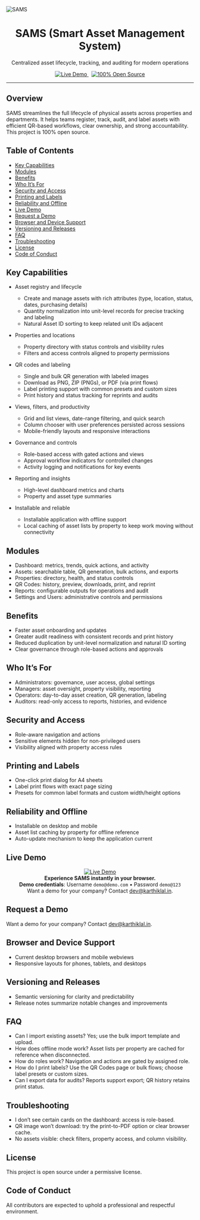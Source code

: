 <img src="https://raw.githubusercontent.com/FoORK-Lab/pass-gen-dependencies/refs/heads/main/sams_banner.jpg" alt="SAMS"/>
<div align="center">
	<h1>SAMS (Smart Asset Management System)</h1>
	<p>Centralized asset lifecycle, tracking, and auditing for modern operations</p>
	<p>
		<a href="https://sams-ams.vercel.app/demo/login" target="_blank" rel="noopener">
			<img src="https://img.shields.io/badge/LIVE%20DEMO-OPEN-orange?style=for-the-badge" alt="Live Demo" />
		</a>
		&nbsp;
		<a href="#overview">
			<img src="https://img.shields.io/badge/100%25%20OPEN%20SOURCE-YES-brightgreen?style=for-the-badge" alt="100% Open Source" />
		</a>
	</p>
</div>

---

## Overview

SAMS streamlines the full lifecycle of physical assets across properties and departments. It helps teams register, track, audit, and label assets with efficient QR-based workflows, clear ownership, and strong accountability. This project is 100% open source.

## Table of Contents

- [Key Capabilities](#key-capabilities)
- [Modules](#modules)
- [Benefits](#benefits)
- [Who It’s For](#who-its-for)
- [Security and Access](#security-and-access)
- [Printing and Labels](#printing-and-labels)
- [Reliability and Offline](#reliability-and-offline)
- [Live Demo](#live-demo)
- [Request a Demo](#request-a-demo)
- [Browser and Device Support](#browser-and-device-support)
- [Versioning and Releases](#versioning-and-releases)
- [FAQ](#faq)
- [Troubleshooting](#troubleshooting)
- [License](#license)
- [Code of Conduct](#code-of-conduct)

## Key Capabilities

- Asset registry and lifecycle
	- Create and manage assets with rich attributes (type, location, status, dates, purchasing details)
	- Quantity normalization into unit-level records for precise tracking and labeling
	- Natural Asset ID sorting to keep related unit IDs adjacent

- Properties and locations
	- Property directory with status controls and visibility rules
	- Filters and access controls aligned to property permissions

- QR codes and labeling
	- Single and bulk QR generation with labeled images
	- Download as PNG, ZIP (PNGs), or PDF (via print flows)
	- Label printing support with common presets and custom sizes
	- Print history and status tracking for reprints and audits

- Views, filters, and productivity
	- Grid and list views, date-range filtering, and quick search
	- Column chooser with user preferences persisted across sessions
	- Mobile-friendly layouts and responsive interactions

- Governance and controls
	- Role-based access with gated actions and views
	- Approval workflow indicators for controlled changes
	- Activity logging and notifications for key events

- Reporting and insights
	- High-level dashboard metrics and charts
	- Property and asset type summaries

- Installable and reliable
	- Installable application with offline support
	- Local caching of asset lists by property to keep work moving without connectivity

## Modules

- Dashboard: metrics, trends, quick actions, and activity
- Assets: searchable table, QR generation, bulk actions, and exports
- Properties: directory, health, and status controls
- QR Codes: history, preview, downloads, print, and reprint
- Reports: configurable outputs for operations and audit
- Settings and Users: administrative controls and permissions

## Benefits

- Faster asset onboarding and updates
- Greater audit readiness with consistent records and print history
- Reduced duplication by unit-level normalization and natural ID sorting
- Clear governance through role-based actions and approvals

## Who It’s For

- Administrators: governance, user access, global settings
- Managers: asset oversight, property visibility, reporting
- Operators: day-to-day asset creation, QR generation, labeling
- Auditors: read-only access to reports, histories, and evidence

## Security and Access

- Role-aware navigation and actions
- Sensitive elements hidden for non-privileged users
- Visibility aligned with property access rules

## Printing and Labels

- One-click print dialog for A4 sheets
- Label print flows with exact page sizing
- Presets for common label formats and custom width/height options

## Reliability and Offline

- Installable on desktop and mobile
- Asset list caching by property for offline reference
- Auto-update mechanism to keep the application current

## Live Demo

<div align="center">
	<a href="https://sams-ams.vercel.app/demo/login" target="_blank" rel="noopener">
		<img src="https://img.shields.io/badge/LIVE%20DEMO-OPEN-orange?style=for-the-badge" alt="Live Demo" />
	</a>
	<br />
	<b>Experience SAMS instantly in your browser.</b>
	<br />
	<b>Demo credentials</b>: Username <code>demo@demo.com</code> • Password <code>demo@123</code>
	<br />
	Want a demo for your company? Contact <a href="mailto:dev@karthiklal.in">dev@karthiklal.in</a>.
</div>

## Request a Demo

Want a demo for your company? Contact dev@karthiklal.in.

## Browser and Device Support

- Current desktop browsers and mobile webviews
- Responsive layouts for phones, tablets, and desktops

## Versioning and Releases

- Semantic versioning for clarity and predictability
- Release notes summarize notable changes and improvements
## FAQ

- Can I import existing assets? Yes; use the bulk import template and upload.
- How does offline mode work? Asset lists per property are cached for reference when disconnected.
- How do roles work? Navigation and actions are gated by assigned role.
- How do I print labels? Use the QR Codes page or bulk flows; choose label presets or custom sizes.
- Can I export data for audits? Reports support export; QR history retains print status.

## Troubleshooting

- I don’t see certain cards on the dashboard: access is role-based.
- QR image won’t download: try the print-to-PDF option or clear browser cache.
- No assets visible: check filters, property access, and column visibility.


## License

This project is open source under a permissive license.

## Code of Conduct

All contributors are expected to uphold a professional and respectful environment.

